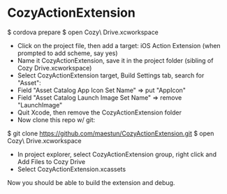 # CozyActionExtension

$ cordova prepare
$ open Cozy\ Drive.xcworkspace

- Click on the project file, then add a target: iOS Action Extension (when prompted to add scheme, say yes)
- Name it CozyActionExtension, save it in the project folder (sibling of Cozy Drive.xcworkspace)
- Select CozyActionExtension target, Build Settings tab, search for "Asset":
- Field "Asset Catalog App Icon Set Name" => put "AppIcon"
- Field "Asset Catalog Launch Image Set Name" => remove "LaunchImage"
- Quit Xcode, then remove the CozyActionExtension folder
- Now clone this repo w/ git:

$ git clone https://github.com/maestun/CozyActionExtension.git
$ open Cozy\ Drive.xcworkspace

- In project explorer, select CozyActionExtension group, right click and Add Files to Cozy Drive
- Select CozyActionExtension.xcassets

Now you should be able to build the extension and debug.
